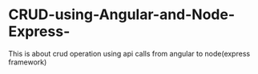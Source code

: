 # CRUD-using-Angular-and-Node-Express-
This is about crud operation using api calls from angular to node(express framework)
